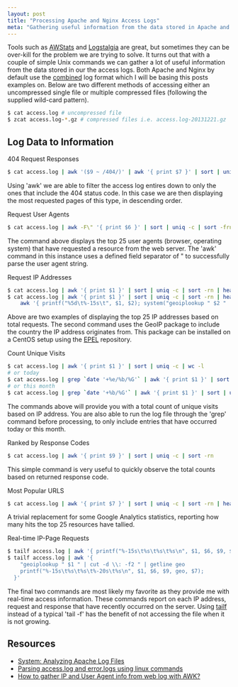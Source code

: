 ```yaml
---
layout: post
title: "Processing Apache and Nginx Access Logs"
meta: "Gathering useful information from the data stored in Apache and Nginx access logs."
---
```


Tools such as [AWStats](http://awstats.sourceforge.net/) and [Logstalgia](http://code.google.com/p/logstalgia/) are great, but sometimes they can be over-kill for the problem we are trying to solve.
It turns out that with a couple of simple Unix commands we can gather a lot of useful information from the data stored in our the access logs.
Both Apache and Nginx by default use the [combined](http://httpd.apache.org/docs/1.3/logs.html#combined) log format which I will be basing this posts examples on.
Below are two different methods of accessing either an uncompressed single file or multiple compressed files (following the supplied wild-card pattern).
<!--more-->

```bash
$ cat access.log # uncompressed file
$ zcat access.log-*.gz # compressed files i.e. access.log-20131221.gz
```

## Log Data to Information

404 Request Responses

```bash
$ cat access.log | awk '($9 ~ /404/)' | awk '{ print $7 }' | sort | uniq -c | sort -rn | head -n 25
```

Using 'awk' we are able to filter the access log entires down to only the ones that include the 404 status code.
In this case we are then displaying the most requested pages of this type, in descending order.

Request User Agents

```bash
$ cat access.log | awk -F\" '{ print $6 }' | sort | uniq -c | sort -frn | head -n 25
```

The command above displays the top 25 user agents (browser, operating system) that have requested a resource from the web server.
The 'awk' command in this instance uses a defined field separator of " to successfully parse the user agent string.

Request IP Addresses

```bash
$ cat access.log | awk '{ print $1 }' | sort | uniq -c | sort -rn | head -n 25
$ cat access.log | awk '{ print $1 }' | sort | uniq -c | sort -rn | head -n 25 | \
    awk '{ printf("%5d\t%-15s\t", $1, $2); system("geoiplookup " $2 " | cut -d \\: -f2 ") }'
```

Above are two examples of displaying the top 25 IP addresses based on total requests.
The second command uses the GeoIP package to include the country the IP address originates from.
This package can be installed on a CentOS setup using the [EPEL](https://fedoraproject.org/wiki/EPEL) repository.

Count Unique Visits

```bash
$ cat access.log | awk '{ print $1 }' | sort | uniq -c | wc -l
# or today
$ cat access.log | grep `date '+%e/%b/%G'` | awk '{ print $1 }' | sort | uniq -c | wc -l
# or this month
$ cat access.log | grep `date '+%b/%G'` | awk '{ print $1 }' | sort | uniq -c | wc -l
```

The commands above will provide you with a total count of unique visits based on IP address.
You are also able to run the log file through the 'grep' command before processing, to only include entries that have occurred today or this month.

Ranked by Response Codes

```bash
$ cat access.log | awk '{ print $9 }' | sort | uniq -c | sort -rn
```

This simple command is very useful to quickly observe the total counts based on returned response code.

Most Popular URLS

```bash
$ cat access.log | awk '{ print $7 }' | sort | uniq -c | sort -rn | head -n 25
```

A trivial replacement for some Google Analytics statistics, reporting how many hits the top 25 resources have tallied.

Real-time IP-Page Requests

```bash
$ tailf access.log | awk '{ printf("%-15s\t%s\t%s\t%s\n", $1, $6, $9, $7) }'
$ tailf access.log | awk '{
    "geoiplookup " $1 " | cut -d \\: -f2 " | getline geo
    printf("%-15s\t%s\t%s\t%-20s\t%s\n", $1, $6, $9, geo, $7);
  }'
```

The final two commands are most likely my favorite as they provide me with real-time access information.
These commands report on each IP address, request and response that have recently occurred on the server.
Using [tailf](http://linuxcommand.org/man_pages/tailf1.html) instead of a typical 'tail -f' has the benefit of not accessing the file when it is not growing.

## Resources

- [System: Analyzing Apache Log Files](http://www.the-art-of-web.com/system/logs/)
- [Parsing access.log and error.logs using linux commands](https://rtcamp.com/tutorials/nginx/log-parsing/)
- [How to gather IP and User Agent info from web log with AWK?](http://stackoverflow.com/questions/16128472/how-to-gather-ip-and-user-agent-info-from-web-log-with-awk)
